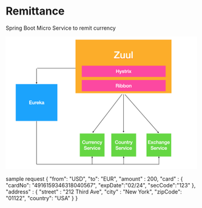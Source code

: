# Remittance
Spring Boot Micro Service to remit currency
    
![](Documents/services.png)

sample request
{
	"from": "USD",
	"to": "EUR",
	"amount" : 200,
	"card" : {
		"cardNo": "4916159346318040567",
		"expDate":"02/24",
		"secCode":"123"
	},
	"address" : {
		"street" : "212 Third Ave",
		"city" : "New York",
		"zipCode": "01122",
		"country": "USA"
	}
}
